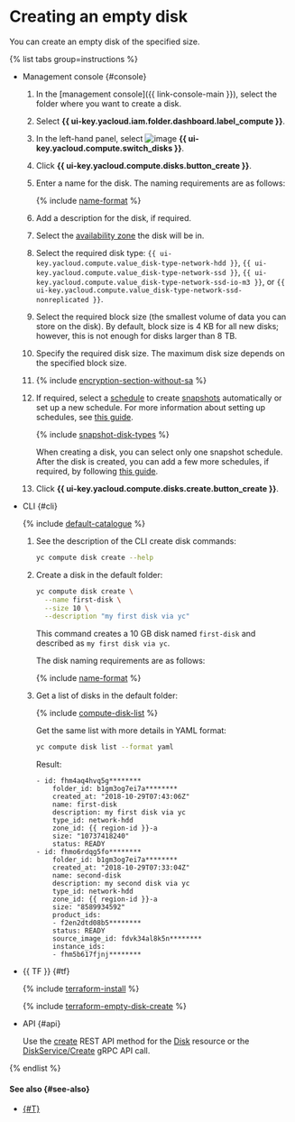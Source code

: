 # Creating an empty disk

You can create an empty disk of the specified size.

{% list tabs group=instructions %}

- Management console {#console}

  1. In the [management console]({{ link-console-main }}), select the folder where you want to create a disk.
  1. Select **{{ ui-key.yacloud.iam.folder.dashboard.label_compute }}**.
  1. In the left-hand panel, select ![image](../../../_assets/console-icons/hard-drive.svg) **{{ ui-key.yacloud.compute.switch_disks }}**.
  1. Click **{{ ui-key.yacloud.compute.disks.button_create }}**.
  1. Enter a name for the disk. The naming requirements are as follows:

      {% include [name-format](../../../_includes/name-format.md) %}

  1. Add a description for the disk, if required.
  1. Select the [availability zone](../../../overview/concepts/geo-scope.md) the disk will be in.
  1. Select the required disk type: `{{ ui-key.yacloud.compute.value_disk-type-network-hdd }}`, `{{ ui-key.yacloud.compute.value_disk-type-network-ssd }}`, `{{ ui-key.yacloud.compute.value_disk-type-network-ssd-io-m3 }}`, or `{{ ui-key.yacloud.compute.value_disk-type-network-ssd-nonreplicated }}`.
      

  1. Select the required block size (the smallest volume of data you can store on the disk). By default, block size is 4 KB for all new disks; however, this is not enough for disks larger than 8 TB.
  1. Specify the required disk size. The maximum disk size depends on the specified block size.


  1. {% include [encryption-section-without-sa](../../../_includes/compute/encryption-section-without-sa.md) %}


  1. If required, select a [schedule](../../concepts/snapshot-schedule.md) to create [snapshots](../../concepts/snapshot.md) automatically or set up a new schedule. For more information about setting up schedules, see [this guide](../snapshot-control/create-schedule.md).

     {% include [snapshot-disk-types](../../../_includes/compute/snapshot-disk-types.md) %}

     When creating a disk, you can select only one snapshot schedule. After the disk is created, you can add a few more schedules, if required, by following [this guide](../disk-control/configure-schedule.md#add-schedule).
   1. Click **{{ ui-key.yacloud.compute.disks.create.button_create }}**.

- CLI {#cli}

  {% include [default-catalogue](../../../_includes/default-catalogue.md) %}

  1. See the description of the CLI create disk commands:

      ```bash
      yc compute disk create --help
      ```

  1. Create a disk in the default folder:

      ```bash
      yc compute disk create \
        --name first-disk \
        --size 10 \
        --description "my first disk via yc"
      ```

      This command creates a 10 GB disk named `first-disk` and described as `my first disk via yc`.

      The disk naming requirements are as follows:

      {% include [name-format](../../../_includes/name-format.md) %}

  1. Get a list of disks in the default folder:

      {% include [compute-disk-list](../../../_includes/compute/disk-list.md) %}

      Get the same list with more details in YAML format:

      ```bash
      yc compute disk list --format yaml
      ```

      Result:
      ```text
      - id: fhm4aq4hvq5g********
          folder_id: b1gm3og7ei7a********
          created_at: "2018-10-29T07:43:06Z"
          name: first-disk
          description: my first disk via yc
          type_id: network-hdd
          zone_id: {{ region-id }}-a
          size: "10737418240"
          status: READY
      - id: fhmo6rdqg5fo********
          folder_id: b1gm3og7ei7a********
          created_at: "2018-10-29T07:33:04Z"
          name: second-disk
          description: my second disk via yc
          type_id: network-hdd
          zone_id: {{ region-id }}-a
          size: "8589934592"
          product_ids:
          - f2en2dtd08b5********
          status: READY
          source_image_id: fdvk34al8k5n********
          instance_ids:
          - fhm5b617fjnj********
      ```

- {{ TF }} {#tf}

  {% include [terraform-install](../../../_includes/terraform-install.md) %}

  {% include [terraform-empty-disk-create](../../../_includes/compute/terraform-empty-disk-create.md) %}

- API {#api}

  Use the [create](../../api-ref/Disk/create.md) REST API method for the [Disk](../../api-ref/Disk/index.md) resource or the [DiskService/Create](../../api-ref/grpc/disk_service.md#Create) gRPC API call.

{% endlist %}

#### See also {#see-also}

* [{#T}](../snapshot-control/create-schedule.md)
